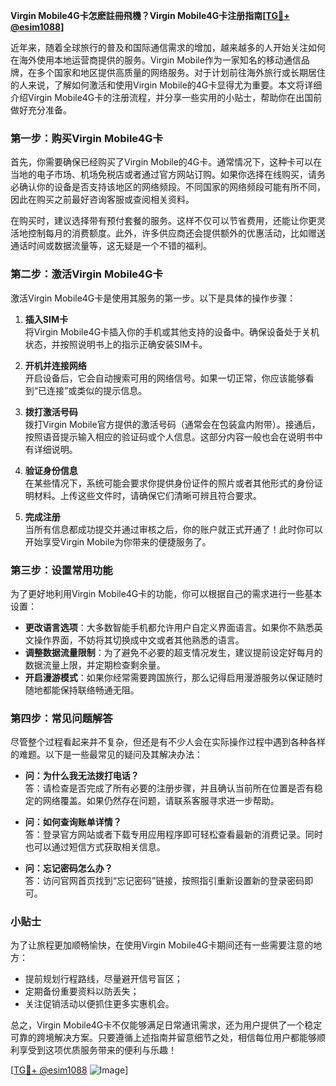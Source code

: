 **Virgin Mobile4G卡怎麽註冊飛機？Virgin Mobile4G卡注册指南[[TG💪+ @esim1088](https://t.me/s/esim1088)]**

近年来，随着全球旅行的普及和国际通信需求的增加，越来越多的人开始关注如何在海外使用本地运营商提供的服务。Virgin Mobile作为一家知名的移动通信品牌，在多个国家和地区提供高质量的网络服务。对于计划前往海外旅行或长期居住的人来说，了解如何激活和使用Virgin Mobile的4G卡显得尤为重要。本文将详细介绍Virgin Mobile4G卡的注册流程，并分享一些实用的小贴士，帮助你在出国前做好充分准备。

### **第一步：购买Virgin Mobile4G卡**

首先，你需要确保已经购买了Virgin Mobile的4G卡。通常情况下，这种卡可以在当地的电子市场、机场免税店或者通过官方网站订购。如果你选择在线购买，请务必确认你的设备是否支持该地区的网络频段。不同国家的网络频段可能有所不同，因此在购买之前最好咨询客服或查阅相关资料。

在购买时，建议选择带有预付套餐的服务。这样不仅可以节省费用，还能让你更灵活地控制每月的消费额度。此外，许多供应商还会提供额外的优惠活动，比如赠送通话时间或数据流量等，这无疑是一个不错的福利。

### **第二步：激活Virgin Mobile4G卡**

激活Virgin Mobile4G卡是使用其服务的第一步。以下是具体的操作步骤：

1. **插入SIM卡**  
   将Virgin Mobile4G卡插入你的手机或其他支持的设备中。确保设备处于关机状态，并按照说明书上的指示正确安装SIM卡。

2. **开机并连接网络**  
   开启设备后，它会自动搜索可用的网络信号。如果一切正常，你应该能够看到“已连接”或类似的提示信息。

3. **拨打激活号码**  
   拨打Virgin Mobile官方提供的激活号码（通常会在包装盒内附带）。接通后，按照语音提示输入相应的验证码或个人信息。这部分内容一般也会在说明书中有详细说明。

4. **验证身份信息**  
   在某些情况下，系统可能会要求你提供身份证件的照片或者其他形式的身份证明材料。上传这些文件时，请确保它们清晰可辨且符合要求。

5. **完成注册**  
   当所有信息都成功提交并通过审核之后，你的账户就正式开通了！此时你可以开始享受Virgin Mobile为你带来的便捷服务了。

### **第三步：设置常用功能**

为了更好地利用Virgin Mobile4G卡的功能，你可以根据自己的需求进行一些基本设置：

- **更改语言选项**：大多数智能手机都允许用户自定义界面语言。如果你不熟悉英文操作界面，不妨将其切换成中文或者其他熟悉的语言。
- **调整数据流量限制**：为了避免不必要的超支情况发生，建议提前设定好每月的数据流量上限，并定期检查剩余量。
- **开启漫游模式**：如果你经常需要跨国旅行，那么记得启用漫游服务以保证随时随地都能保持联络畅通无阻。

### **第四步：常见问题解答**

尽管整个过程看起来并不复杂，但还是有不少人会在实际操作过程中遇到各种各样的难题。以下是一些最常见的疑问及其解决办法：

- **问：为什么我无法拨打电话？**  
  答：请检查是否完成了所有必要的注册步骤，并且确认当前所在位置是否有稳定的网络覆盖。如果仍然存在问题，请联系客服寻求进一步帮助。

- **问：如何查询账单详情？**  
  答：登录官方网站或者下载专用应用程序即可轻松查看最新的消费记录。同时也可以通过短信方式获取相关信息。

- **问：忘记密码怎么办？**  
  答：访问官网首页找到“忘记密码”链接，按照指引重新设置新的登录密码即可。

### **小贴士**

为了让旅程更加顺畅愉快，在使用Virgin Mobile4G卡期间还有一些需要注意的地方：

- 提前规划行程路线，尽量避开信号盲区；
- 定期备份重要资料以防丢失；
- 关注促销活动以便抓住更多实惠机会。

总之，Virgin Mobile4G卡不仅能够满足日常通讯需求，还为用户提供了一个稳定可靠的跨境解决方案。只要遵循上述指南并留意细节之处，相信每位用户都能够顺利享受到这项优质服务带来的便利与乐趣！

[[TG💪+ @esim1088](https://t.me/s/esim1088) ![Image](https://i.postimg.cc/4NQfJmqS/Snipaste-2025-05-13-00-14-12.png)]